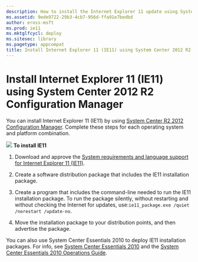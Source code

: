 ```yaml
---
description: How to install the Internet Explorer 11 update using System Center 2012 R2 Configuration Manager
ms.assetid: 9ede9722-29b3-4cb7-956d-ffa91e7bedbd
author: eross-msft
ms.prod: ie11
ms.mktglfcycl: deploy
ms.sitesec: library
ms.pagetype: appcompat
title: Install Internet Explorer 11 (IE11) using System Center 2012 R2 Configuration Manager (Internet Explorer 11 for IT Pros)
---
```


# Install Internet Explorer 11 (IE11) using System Center 2012 R2 Configuration Manager
You can install Internet Explorer 11 (IE11) by using [System Center R2 2012 Configuration Manager](http://go.microsoft.com/fwlink/p/?linkid=276664). Complete these steps for each operating system and platform combination.

 ![](images/wedge.gif) **To install IE11**

1.  Download and approve the [System requirements and language support for Internet Explorer 11 (IE11)](system-requirements-and-language-support-for-ie11.md).

2.  Create a software distribution package that includes the IE11 installation package.

3.  Create a program that includes the command-line needed to run the IE11 installation package. To run the package silently, without restarting and without checking the Internet for updates, use:`ie11_package.exe /quiet /norestart /update-no`.

4.  Move the installation package to your distribution points, and then advertise the package.

You can also use System Center Essentials 2010 to deploy IE11 installation packages. For info, see [System Center Essentials 2010](http://go.microsoft.com/fwlink/p/?linkid=395200) and the [System Center Essentials 2010 Operations Guide](http://go.microsoft.com/fwlink/p/?LinkId=214266).

 

 



